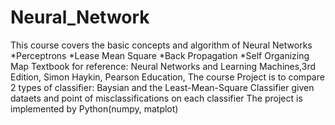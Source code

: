 # Neural_Network
This course covers the basic concepts and algorithm of Neural Networks
*Perceptrons
*Lease Mean Square
*Back Propagation
*Self Organizing Map
Textbook for reference: Neural Networks and Learning Machines,3rd Edition, Simon Haykin, Pearson Education,
The course Project is to compare 2 types of classifier: Baysian and the Least-Mean-Square Classifier given dataets and point of misclassifications on each classifier
The project is implemented by Python(numpy, matplot)

